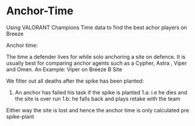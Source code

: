 # Anchor-Time
Using VALORANT Champions Time data to find the best achor players on Breeze

Anchor time:

The time a defender lives for while solo anchoring a site on defence.
It is usually best for comparing anchor agents such as a Cypher, Astra , Viper and Omen.
An Example: Viper on Breeze B Site


We filter out all deaths after the spike has been planted:
1. An anchor has failed his task if the spike is planted
1.a: i.e he dies and the site is over run
1.b: he falls back and plays retake with the team

Either way the site is lost and hence the anchor time is only calculated pre spike-plant
